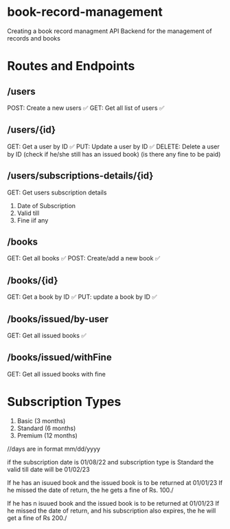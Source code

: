 # book-record-management

Creating a book record managment API Backend for the management of records and books

# Routes and Endpoints

## /users

POST: Create a new users ✅
GET: Get all list of users ✅

## /users/{id}

GET: Get a user by ID ✅
PUT: Update a user by ID ✅
DELETE: Delete a user by ID (check if he/she still has an issued book) (is there any fine to be paid)

## /users/subscriptions-details/{id}

GET: Get users subscription details

1. Date of Subscription
2. Valid till
3. Fine iif any

## /books

GET: Get all books ✅
POST: Create/add a new book ✅

## /books/{id}

GET: Get a book by ID ✅
PUT: update a book by ID ✅

## /books/issued/by-user

GET: Get all issued books ✅

## /books/issued/withFine

GET: Get all issued books with fine

# Subscription Types

1. Basic (3 months)
2. Standard (6 months)
3. Premium (12 months)

//days are in format mm/dd/yyyy

if the subscription date is 01/08/22
and subscription type is Standard
the valid till date will be 01/02/23

If he has an isuued book and the issued book is to be returned at 01/01/23
If he missed the date of return, the he gets a fine of Rs. 100./

If he has n isuued book and the issued book is to be returned at 01/01/23
If he missed the date of return, and his subscription also expires, the he will get a fine of Rs 200./

